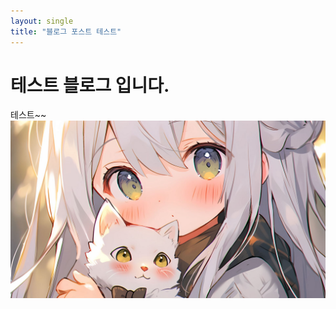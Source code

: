 ```yaml
---
layout: single
title: "블로그 포스트 테스트"
---
```


# 테스트 블로그 입니다.

테스트~~
![](../images/2023-08-09-02-17-34.png)